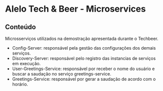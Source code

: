 # Alelo Tech & Beer - Microservices

## Conteúdo
Microsserviços utilizados na demostração apresentada durante o Techbeer.

- Config-Server: responsável pela gestão das configurações dos demais serviços.
- Discovery-Server: responsável pelo registro das instancias de serviços em execução.
- User-Greetings-Service: responsável por receber o nome do usuário e buscar a saudação no serviço greetings-service.
- Greetings-Service: responsável por gerar a saudação de acordo com o horário.

